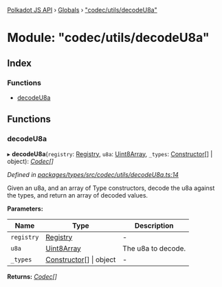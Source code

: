 [Polkadot JS API](../README.md) › [Globals](../globals.md) › ["codec/utils/decodeU8a"](_codec_utils_decodeu8a_.md)

# Module: "codec/utils/decodeU8a"

## Index

### Functions

* [decodeU8a](_codec_utils_decodeu8a_.md#decodeu8a)

## Functions

###  decodeU8a

▸ **decodeU8a**(`registry`: [Registry](../interfaces/_types_registry_.registry.md), `u8a`: [Uint8Array](../classes/_codec_raw_.raw.md#static-uint8array), `_types`: [Constructor](../interfaces/_types_codec_.constructor.md)[] | object): *[Codec](../interfaces/_types_codec_.codec.md)[]*

*Defined in [packages/types/src/codec/utils/decodeU8a.ts:14](https://github.com/polkadot-js/api/blob/3879986a75/packages/types/src/codec/utils/decodeU8a.ts#L14)*

Given an u8a, and an array of Type constructors, decode the u8a against the
types, and return an array of decoded values.

**Parameters:**

Name | Type | Description |
------ | ------ | ------ |
`registry` | [Registry](../interfaces/_types_registry_.registry.md) | - |
`u8a` | [Uint8Array](../classes/_codec_raw_.raw.md#static-uint8array) | The u8a to decode. |
`_types` | [Constructor](../interfaces/_types_codec_.constructor.md)[] &#124; object | - |

**Returns:** *[Codec](../interfaces/_types_codec_.codec.md)[]*
